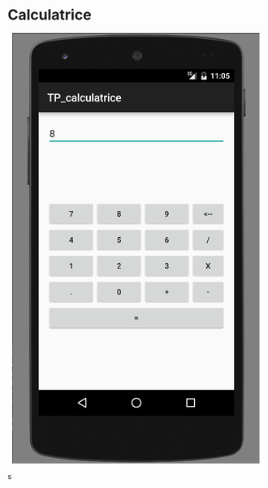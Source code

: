 # Calculatrice

<p align="center">
  <img src="https://github.com/ShaD971/Calculatrice/blob/master/calculatrice.png" alt="Screenshot"/>
</p>s
